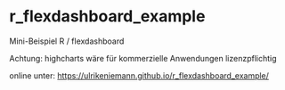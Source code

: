 # r_flexdashboard_example

Mini-Beispiel R / flexdashboard

Achtung: highcharts wäre für kommerzielle Anwendungen lizenzpflichtig

online unter: https://ulrikeniemann.github.io/r_flexdashboard_example/
